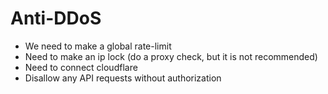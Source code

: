 # Anti-DDoS

- We need to make a global rate-limit
- Need to make an ip lock (do a proxy check, but it is not recommended)
- Need to connect cloudflare
- Disallow any API requests without authorization